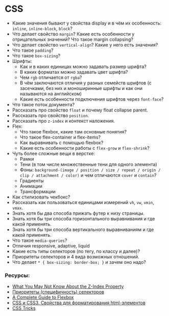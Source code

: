 # CSS

* Какие значения бывают у свойства display и в чём их особенность: `inline`, `inline-block`, `block`?
* Что делает свойство `margin`? Какие есть особенности у отрицательных значений? Что такое margin collapsing?
* Что делает свойство `vertical-align`? Какие у него есть значения?
* Что такое `padding`?
* Что такое `box-sizing`?
* Шрифты:
    * Как и в каких единицах можно задавать размер шрифта?
    * В каких форматах можно задавать цвет шрифта?
    * Чем `rgb` отличается от `rgba`?
    * В чём заключаются отличия у разных семейств шрифтов (с засечками, без них и моноширинные шрифты и как они называются на английском)
    * Какие есть особенности подключения шрифтов через `font-face`?
* Что такое поток документа?
* Рассказать про свойство `float` и почему float collapse parent.
* Рассказать про свойство `position`.
* Рассказать про `z-index` и контекст наложения.
* Flex:
    * Что такое flexbox, какие там основные понятия?
    * Что такое flex-container и flex-items?
    * Как выравнивать с помощью flexbox?
    * Какие есть особенности работы с `flex-grow` и `flex-shrink`?
* Чуть более сложные вещи в верстке:
    * Рамки
    * Тени (в том числе множественные тени для одного элемента)
    * Фоны: `background-(image / position / size / repeat / origin / clip / attachment / color)` и чем отличаются `cover` и `contain`?
    * Градиенты
    * Анимации
    * Трансформации
* Как стилизовать чекбокс?
* Рассказать как пользоваться единицами измерений `vh`, `vw`, `vmin`, `vmax`.
* Знать хотя бы два способа прижать футер к низу страницы.
* Знать хотя бы три способа горизонтального выравнивания и где какой применять.
* Знать хотя бы три способа вертикального выравниваниям и где какой применять.
* Что такое `media-queries`?
* Отличия responsive, adaptive, liquid
* Какие есть типы селекторов (по тегу, по классу и далее)?
* Приоритеты селекторов и 4 вида возможных отношений.
* Что делает `* { box-sizing: border-box; }` и зачем оно надо?


### Ресурсы:
* [What You May Not Know About the Z-Index Property](https://webdesign.tutsplus.com/articles/what-you-may-not-know-about-the-z-index-property--webdesign-16892)
* [Приоритеты (специфичность) селекторов](https://habr.com/ru/post/137588/)
* [A Complete Guide to Flexbox](https://css-tricks.com/snippets/css/a-guide-to-flexbox/)
* [CSS и CSS3. Свойства для форматирования html-элементов](https://html5book.ru/css-css3/)
* [CSS Tricks](https://css-tricks.com/)
